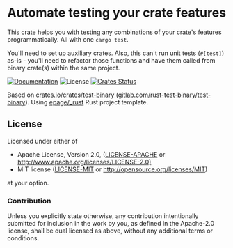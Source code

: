 # Automate testing your crate features

This crate helps you with testing any combinations of your crate's features programmatically. All
with one `cargo test`.

You'll need to set up auxiliary crates. Also, this can't run unit tests (`#[test]`) as-is - you'll
need to refactor those functions and have them called from binary crate(s) within the same project.

[![Documentation](https://img.shields.io/badge/docs-master-blue.svg)][Documentation]
![License](https://img.shields.io/crates/l/test-binary-features.svg) [![Crates
Status](https://img.shields.io/crates/v/test-binary-features.svg)][Crates.io]

Based on [crates.io/crates/test-binary](https://crates.io/crates/test-binary)
([gitlab.com/rust-test-binary/test-binary](https://gitlab.com/rust-test-binary/test-binary)). Using
[epage/_rust](https://github.com/epage/_rust) Rust project template.

## License

Licensed under either of

* Apache License, Version 2.0, ([LICENSE-APACHE](LICENSE-APACHE) or
   <http://www.apache.org/licenses/LICENSE-2.0)>
* MIT license ([LICENSE-MIT](LICENSE-MIT) or <http://opensource.org/licenses/MIT>)

at your option.

### Contribution

Unless you explicitly state otherwise, any contribution intentionally submitted for inclusion in the
work by you, as defined in the Apache-2.0 license, shall be dual licensed as above, without any
additional terms or conditions.

[Crates.io]: https://crates.io/crates/test-binary-features
[Documentation]: https://docs.rs/test-binary-features/latest/test_binary_features
